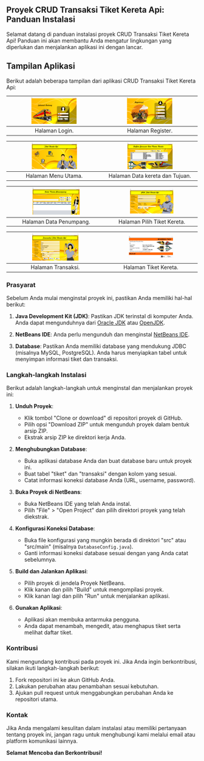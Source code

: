 ## Proyek CRUD Transaksi Tiket Kereta Api: Panduan Instalasi

Selamat datang di panduan instalasi proyek CRUD Transaksi Tiket Kereta Api! Panduan ini akan membantu Anda mengatur lingkungan yang diperlukan dan menjalankan aplikasi ini dengan lancar.

## Tampilan Aplikasi

Berikut adalah beberapa tampilan dari aplikasi CRUD Transaksi Tiket Kereta Api:


| <img src="https://github.com/Skrnagrh/crud_java_netbeans/raw/main/1.tampilan/1.PNG" alt="Tampilan 1" width="50%"> | <img src="https://github.com/Skrnagrh/crud_java_netbeans/raw/main/1.tampilan/2.PNG" alt="Tampilan 2" width="50%"> |
|:---:|:---:|
| Halaman Login. | Halaman Register. |

| <img src="https://github.com/Skrnagrh/crud_java_netbeans/raw/main/1.tampilan/3.PNG" alt="Tampilan 3" width="50%"> | <img src="https://github.com/Skrnagrh/crud_java_netbeans/raw/main/1.tampilan/4.PNG" alt="Tampilan 4" width="50%"> |
|:---:|:---:|
| Halaman Menu Utama. | Halaman Data kereta dan Tujuan. |

| <img src="https://github.com/Skrnagrh/crud_java_netbeans/raw/main/1.tampilan/5.PNG" alt="Tampilan 5" width="50%"> | <img src="https://github.com/Skrnagrh/crud_java_netbeans/raw/main/1.tampilan/6.PNG" alt="Tampilan 6" width="50%"> |
|:---:|:---:|
| Halaman Data Penumpang. | Halaman Pilih Tiket Kereta. |

| <img src="https://github.com/Skrnagrh/crud_java_netbeans/raw/main/1.tampilan/7.PNG" alt="Tampilan 5" width="50%"> | <img src="https://github.com/Skrnagrh/crud_java_netbeans/raw/main/1.tampilan/8.PNG" alt="Tampilan 6" width="50%"> |
|:---:|:---:|
| Halaman Transaksi. | Halaman Tiket Kereta. |

### Prasyarat

Sebelum Anda mulai menginstal proyek ini, pastikan Anda memiliki hal-hal berikut:

1. **Java Development Kit (JDK)**: Pastikan JDK terinstal di komputer Anda. Anda dapat mengunduhnya dari [Oracle JDK](https://www.oracle.com/java/technologies/javase-downloads.html) atau [OpenJDK](https://openjdk.java.net/).

2. **NetBeans IDE**: Anda perlu mengunduh dan menginstal [NetBeans IDE](https://netbeans.apache.org/download/index.html).

3. **Database**: Pastikan Anda memiliki database yang mendukung JDBC (misalnya MySQL, PostgreSQL). Anda harus menyiapkan tabel untuk menyimpan informasi tiket dan transaksi.

### Langkah-langkah Instalasi

Berikut adalah langkah-langkah untuk menginstal dan menjalankan proyek ini:

1. **Unduh Proyek**:
   - Klik tombol "Clone or download" di repositori proyek di GitHub.
   - Pilih opsi "Download ZIP" untuk mengunduh proyek dalam bentuk arsip ZIP.
   - Ekstrak arsip ZIP ke direktori kerja Anda.

2. **Menghubungkan Database**:
   - Buka aplikasi database Anda dan buat database baru untuk proyek ini.
   - Buat tabel "tiket" dan "transaksi" dengan kolom yang sesuai.
   - Catat informasi koneksi database Anda (URL, username, password).

3. **Buka Proyek di NetBeans**:
   - Buka NetBeans IDE yang telah Anda instal.
   - Pilih "File" > "Open Project" dan pilih direktori proyek yang telah diekstrak.

4. **Konfigurasi Koneksi Database**:
   - Buka file konfigurasi yang mungkin berada di direktori "src" atau "src/main" (misalnya `DatabaseConfig.java`).
   - Ganti informasi koneksi database sesuai dengan yang Anda catat sebelumnya.

5. **Build dan Jalankan Aplikasi**:
   - Pilih proyek di jendela Proyek NetBeans.
   - Klik kanan dan pilih "Build" untuk mengompilasi proyek.
   - Klik kanan lagi dan pilih "Run" untuk menjalankan aplikasi.

6. **Gunakan Aplikasi**:
   - Aplikasi akan membuka antarmuka pengguna.
   - Anda dapat menambah, mengedit, atau menghapus tiket serta melihat daftar tiket.

### Kontribusi

Kami mengundang kontribusi pada proyek ini. Jika Anda ingin berkontribusi, silakan ikuti langkah-langkah berikut:

1. Fork repositori ini ke akun GitHub Anda.
2. Lakukan perubahan atau penambahan sesuai kebutuhan.
3. Ajukan pull request untuk menggabungkan perubahan Anda ke repositori utama.

### Kontak

Jika Anda mengalami kesulitan dalam instalasi atau memiliki pertanyaan tentang proyek ini, jangan ragu untuk menghubungi kami melalui email atau platform komunikasi lainnya.

**Selamat Mencoba dan Berkontribusi!**
